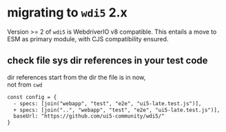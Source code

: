 # migrating to `wdi5` 2.x

Version >= 2 of `wdi5` is WebdriverIO v8 compatible. This entails a move to ESM as primary module, with CJS compatibility ensured.

## check file sys dir references in your test code

dir references start from the dir the file is in now,  
not from `cwd`

```diff
const config = {
  - specs: [join("webapp", "test", "e2e", "ui5-late.test.js")],
  + specs: [join("..", "webapp", "test", "e2e", "ui5-late.test.js")],
  baseUrl: "https://github.com/ui5-community/wdi5/"
}
```

